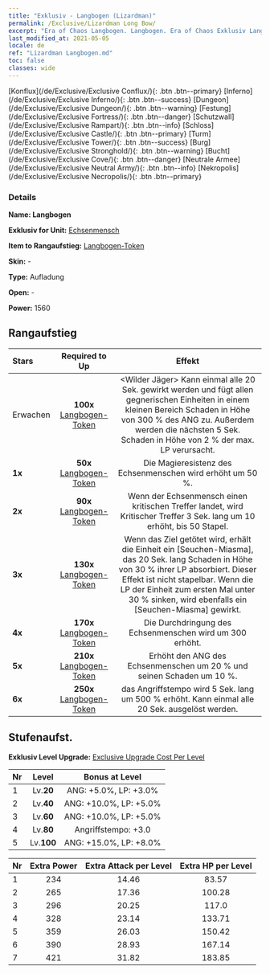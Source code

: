 ```yaml
---
title: "Exklusiv - Langbogen (Lizardman)"
permalink: /Exclusive/Lizardman Long Bow/
excerpt: "Era of Chaos Langbogen. Langbogen. Era of Chaos Exklusiv Langbogen. Echsenmensch Exklusiv."
last_modified_at: 2021-05-05
locale: de
ref: "Lizardman Langbogen.md"
toc: false
classes: wide
---
```

 [Konflux](/de/Exclusive/Exclusive Conflux/){: .btn .btn--primary} [Inferno](/de/Exclusive/Exclusive Inferno/){: .btn .btn--success} [Dungeon](/de/Exclusive/Exclusive Dungeon/){: .btn .btn--warning} [Festung](/de/Exclusive/Exclusive Fortress/){: .btn .btn--danger} [Schutzwall](/de/Exclusive/Exclusive Rampart/){: .btn .btn--info} [Schloss](/de/Exclusive/Exclusive Castle/){: .btn .btn--primary} [Turm](/de/Exclusive/Exclusive Tower/){: .btn .btn--success} [Burg](/de/Exclusive/Exclusive Stronghold/){: .btn .btn--warning} [Bucht](/de/Exclusive/Exclusive Cove/){: .btn .btn--danger} [Neutrale Armee](/de/Exclusive/Exclusive Neutral Army/){: .btn .btn--info} [Nekropolis](/de/Exclusive/Exclusive Necropolis/){: .btn .btn--primary} 

### Details
 **Name: Langbogen** 

 **Exklusiv for Unit:** [Echsenmensch](/de/units/Lizardman/) 

 **Item to Rangaufstieg:** [Langbogen-Token](/ItemsDE/con_914/)

 **Skin:** -

 **Type:** Aufladung

 **Open:** -

 **Power:** 1560

## Rangaufstieg

  |     Stars    |  Required to Up | Effekt |
  |:-------------|:---------------:|:---------------:|
  |  Erwachen  | **100x** [Langbogen-Token](/ItemsDE/con_914/) | <Wilder Jäger> Kann einmal alle 20 Sek. gewirkt werden und fügt allen gegnerischen Einheiten in einem kleinen Bereich Schaden in Höhe von 300 % des ANG zu. Außerdem werden die nächsten 5 Sek. Schaden in Höhe von 2 % der max. LP verursacht. |
  | **1x** <i class="fas fa-star"/> | **50x** [Langbogen-Token](/ItemsDE/con_914/) | Die Magieresistenz des Echsenmenschen wird erhöht um 50 %. |
  | **2x** <i class="fas fa-star"/> | **90x** [Langbogen-Token](/ItemsDE/con_914/) | Wenn der Echsenmensch einen kritischen Treffer landet, wird Kritischer Treffer 3 Sek. lang um 10 erhöht, bis 50 Stapel. |
  | **3x** <i class="fas fa-star"/> | **130x** [Langbogen-Token](/ItemsDE/con_914/) | Wenn das Ziel getötet wird, erhält die Einheit ein [Seuchen-Miasma], das 20 Sek. lang Schaden in Höhe von 30 % ihrer LP absorbiert. Dieser Effekt ist nicht stapelbar. Wenn die LP der Einheit zum ersten Mal unter 30 % sinken, wird ebenfalls ein [Seuchen-Miasma] gewirkt. |
  | **4x** <i class="fas fa-star"/> | **170x** [Langbogen-Token](/ItemsDE/con_914/) | Die Durchdringung des Echsenmenschen wird um 300 erhöht. |
  | **5x** <i class="fas fa-star"/> | **210x** [Langbogen-Token](/ItemsDE/con_914/) | Erhöht den ANG des Echsenmenschen um 20 % und seinen Schaden um 10 %. |
  | **6x** <i class="fas fa-star"/> | **250x** [Langbogen-Token](/ItemsDE/con_914/) | <Wilder Ausbruch> das Angriffstempo wird 5 Sek. lang um 500 % erhöht. Kann einmal alle 20 Sek. ausgelöst werden. |


## Stufenaufst.
 **Exklusiv Level Upgrade:** [Exclusive Upgrade Cost Per Level](/Exclusive/ExclusiveUpgradeCostPerLevel/)

  |  Nr  |   Level  | Bonus at Level |
  |:-----|:--------:|:--------------:|
  | 1 | Lv.**20** | ANG: +5.0%, LP: +3.0% |
  | 2 | Lv.**40** | ANG: +10.0%, LP: +5.0% |
  | 3 | Lv.**60** | ANG: +10.0%, LP: +5.0% |
  | 4 | Lv.**80** | Angriffstempo: +3.0 |
  | 5 | Lv.**100** | ANG: +15.0%, LP: +8.0% |


  |  Nr  |  Extra Power | Extra Attack per Level | Extra HP per Level |
  |:-----|:--------:|:--------:|:--------:|
  | 1 | 234 | 14.46 | 83.57 |
  | 2 | 265 | 17.36 | 100.28 |
  | 3 | 296 | 20.25 | 117.0 |
  | 4 | 328 | 23.14 | 133.71 |
  | 5 | 359 | 26.03 | 150.42 |
  | 6 | 390 | 28.93 | 167.14 |
  | 7 | 421 | 31.82 | 183.85 |


